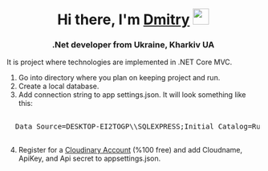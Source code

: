 <h1 align="center">Hi there, I'm <a href="https://github.com/D1amond666" target="_blank">Dmitry</a> 
<img src="https://github.com/blackcater/blackcater/raw/main/images/Hi.gif" height="32"/></h1>
<h3 align="center">.Net developer from Ukraine, Kharkiv UA</h3>


It is project where technologies are implemented in .NET Core MVC.
1. Go into directory where you plan on keeping project and run.
2. Create a local database.
3. Add connection string to app settings.json. It will look something like this:
  <pre> 
  Data Source=DESKTOP-EI2TOGP\\SQLEXPRESS;Initial Catalog=RunGroops;Integrated Security=True;Connect Timeout=30;Encrypt=False;TrustServerCertificate=False;ApplicationIntent=ReadWrite;MultiSubnetFailover=False
  </pre>
4. Register for a <a href="https://github.com/D1amond666](https://cloudinary.com/users/register_free" target="_blank">Cloudinary Account</a>  (%100 free) and add Cloudname, ApiKey, and Api secret to appsettings.json.
